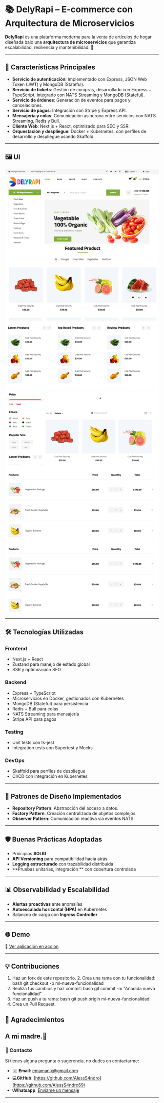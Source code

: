 # 📚 DelyRapi – E-commerce con Arquitectura de Microservicios

**DelyRapi** es una plataforma moderna para la venta de artículos de hogar diseñada bajo una **arquitectura de microservicios** que garantiza escalabilidad, resiliencia y mantenibilidad. 🚀

---

## 🚀 Características Principales

- **Servicio de autenticación**: Implementado con Express, JSON Web Token (JWT) y MongoDB (Stateful).
- **Servicio de tickets**: Gestión de compras, desarrollado con Express + TypeScript, integrado con NATS Streaming y MongoDB (Stateful).
- **Servicio de órdenes**: Generación de eventos para pagos y cancelaciones.
- **Servicio de pagos**: Integración con Stripe y Express API.
- **Mensajería y colas**: Comunicación asíncrona entre servicios con NATS Streaming, Redis y Bull.
- **Cliente Web**: Next.js + React, optimizado para SEO y SSR.
- **Orquestación y despliegue**: Docker + Kubernetes, con perfiles de desarrollo y despliegue usando Skaffold.

---

## 🖼️ UI

<p align="center">
  <img src="client/public/img/demo/imagen_2025-08-20_215355190.png" />
  <img src="client/public/img/demo/imagen_2025-08-20_215453659.png" />
  <img src="client/public/img/demo/imagen_2025-08-20_215512501.png" />
  <img src="client/public/img/demo/imagen_2025-08-20_215604827.png" />
  <img src="client/public/img/demo/imagen_2025-08-20_215637763.png" />
  <img src="client/public/img/demo/imagen_2025-08-20_215637763.png" />
</p>

---

## 🛠️ Tecnologías Utilizadas

### **Frontend**
- Next.js + React
- Zustand para manejo de estado global
- SSR y optimización SEO

### **Backend**
- Express + TypeScript
- Microservicios en Docker, gestionados con Kubernetes
- MongoDB (Stateful) para persistencia
- Redis + Bull para colas
- NATS Streaming para mensajería
- Stripe API para pagos

### **Testing**
- Unit tests con ts-jest
- Integration tests con Supertest y Mocks

### **DevOps**
- Skaffold para perfiles de despliegue
- CI/CD con integración en Kubernetes

---

## 🧩 Patrones de Diseño Implementados

- **Repository Pattern**: Abstracción del acceso a datos.
- **Factory Pattern**: Creación centralizada de objetos complejos.
- **Observer Pattern**: Comunicación reactiva vía eventos NATS.

---

## 🛡️ Buenas Prácticas Adoptadas

- Principios **SOLID**
- **API Versioning** para compatibilidad hacia atrás
- **Logging estructurado** con trazabilidad distribuida
- **Pruebas unitarias, integración ** con cobertura controlada

---

## 📊 Observabilidad y Escalabilidad

- **Alertas proactivas** ante anomalías
- **Autoescalado horizontal (HPA)** en Kubernetes
- Balanceo de carga con **Ingress Controller**

---

## 🌐 Demo

🔗 [Ver aplicación en acción](https://apkpure.com/p/org.inkasoft.soykachimbo)

---

## 💡 Contribuciones

1. Haz un fork de este repositorio. 2. Crea una rama con tu funcionalidad:
bash
   git checkout -b mi-nueva-funcionalidad
3. Realiza tus cambios y haz commit:
bash
   git commit -m "Añadida nueva funcionalidad"
4. Haz un push a tu rama:
bash
   git push origin mi-nueva-funcionalidad
5. Crea un Pull Request.


## 🌟 Agradecimientos 
A mi madre.🙌
---

### 📧 Contacto

Si tienes alguna pregunta o sugerencia, no dudes en contactarme:
- ✉️ **Email**: [emamanix@gmail.com](mailto:emamanix@egmail.com)
- 💻**GitHub**: [https://github.com/AlessS4ndro](https://github.com/AlessS4ndro69)
- 📞**Whatsapp**: [Envíame un mensaje](https://wa.me/51925968311)

---
